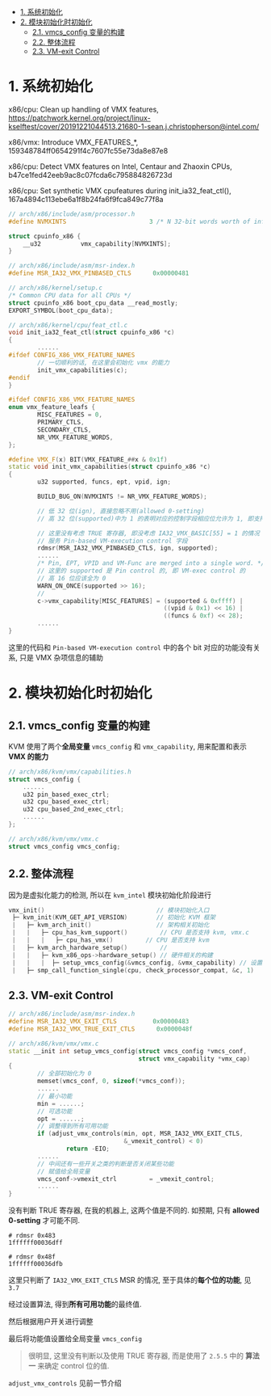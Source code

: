 
<!-- @import "[TOC]" {cmd="toc" depthFrom=1 depthTo=6 orderedList=false} -->

<!-- code_chunk_output -->

- [1. 系统初始化](#1-系统初始化)
- [2. 模块初始化时初始化](#2-模块初始化时初始化)
  - [2.1. vmcs_config 变量的构建](#21-vmcs_config-变量的构建)
  - [2.2. 整体流程](#22-整体流程)
  - [2.3. VM-exit Control](#23-vm-exit-control)

<!-- /code_chunk_output -->

# 1. 系统初始化

x86/cpu: Clean up handling of VMX features, https://patchwork.kernel.org/project/linux-kselftest/cover/20191221044513.21680-1-sean.j.christopherson@intel.com/

x86/vmx: Introduce VMX_FEATURES_*, 159348784ff0654291f4c7607fc55e73da8e87e8

x86/cpu: Detect VMX features on Intel, Centaur and Zhaoxin CPUs, b47ce1fed42eeb9ac8c07fcda6c795884826723d

x86/cpu: Set synthetic VMX cpufeatures during init_ia32_feat_ctl(), 167a4894c113ebe6a1f8b24fa6f9fca849c77f8a

```cpp
// arch/x86/include/asm/processor.h
#define NVMXINTS                       3 /* N 32-bit words worth of info */

struct cpuinfo_x86 {
    __u32           vmx_capability[NVMXINTS];
}

// arch/x86/include/asm/msr-index.h
#define MSR_IA32_VMX_PINBASED_CTLS      0x00000481

// arch/x86/kernel/setup.c
/* Common CPU data for all CPUs */
struct cpuinfo_x86 boot_cpu_data __read_mostly;
EXPORT_SYMBOL(boot_cpu_data);

// arch/x86/kernel/cpu/feat_ctl.c
void init_ia32_feat_ctl(struct cpuinfo_x86 *c)
{
        ......
#ifdef CONFIG_X86_VMX_FEATURE_NAMES
        // 一切顺利的话, 在这里会初始化 vmx 的能力
        init_vmx_capabilities(c);
#endif
}

#ifdef CONFIG_X86_VMX_FEATURE_NAMES
enum vmx_feature_leafs {
        MISC_FEATURES = 0,
        PRIMARY_CTLS,
        SECONDARY_CTLS,
        NR_VMX_FEATURE_WORDS,
};

#define VMX_F(x) BIT(VMX_FEATURE_##x & 0x1f)
static void init_vmx_capabilities(struct cpuinfo_x86 *c)
{
        u32 supported, funcs, ept, vpid, ign;

        BUILD_BUG_ON(NVMXINTS != NR_VMX_FEATURE_WORDS);

        // 低 32 位(ign), 直接忽略不用(allowed 0-setting)
        // 高 32 位(supported)中为 1 的表明对应的控制字段相应位允许为 1, 即支持某个特性

        // 这里没有考虑 TRUE 寄存器, 即没考虑 IA32_VMX_BASIC[55] = 1 的情况
        // 服务 Pin-based VM-execution control 字段
        rdmsr(MSR_IA32_VMX_PINBASED_CTLS, ign, supported);
        ......
        /* Pin, EPT, VPID and VM-Func are merged into a single word. */
        // 这里的 supported 是 Pin control 的, 即 VM-exec control 的
        // 高 16 位应该全为 0
        WARN_ON_ONCE(supported >> 16);
        //
        c->vmx_capability[MISC_FEATURES] = (supported & 0xffff) |
                                           ((vpid & 0x1) << 16) |
                                           ((funcs & 0xf) << 28);
        ......
}
```

这里的代码和 `Pin-based VM-execution control` 中的各个 bit 对应的功能没有关系, 只是 VMX 杂项信息的辅助

# 2. 模块初始化时初始化

## 2.1. vmcs_config 变量的构建

KVM 使用了两个**全局变量** `vmcs_config` 和 `vmx_capability`, 用来配置和表示**VMX 的能力**

```cpp
// arch/x86/kvm/vmx/capabilities.h
struct vmcs_config {
    ......
    u32 pin_based_exec_ctrl;
    u32 cpu_based_exec_ctrl;
    u32 cpu_based_2nd_exec_ctrl;
    ......
};

// arch/x86/kvm/vmx/vmx.c
struct vmcs_config vmcs_config;
```

## 2.2. 整体流程

因为是虚拟化能力的检测, 所以在 `kvm_intel` 模块初始化阶段进行

```cpp
vmx_init()                               // 模块初始化入口
 ├─ kvm_init(KVM_GET_API_VERSION)        // 初始化 KVM 框架
 |   ├─ kvm_arch_init()                  // 架构相关初始化
 |   |   ├─ cpu_has_kvm_support()         // CPU 是否支持 kvm, vmx.c
 |   |   |   ├─ cpu_has_vmx()         // CPU 是否支持 kvm
 |   ├─ kvm_arch_hardware_setup()         //
 |   |   ├─ kvm_x86_ops->hardware_setup() // 硬件相关的构建
 |   |   |  ├─ setup_vmcs_config(&vmcs_config, &vmx_capability) // 设置了全局变量 vmcs_config 和 vmx_capability
 |   ├─ smp_call_function_single(cpu, check_processor_compat, &c, 1)       // 对每个 online cpu 进行兼容性检查
```

## 2.3. VM-exit Control

```cpp
// arch/x86/include/asm/msr-index.h
#define MSR_IA32_VMX_EXIT_CTLS          0x00000483
#define MSR_IA32_VMX_TRUE_EXIT_CTLS      0x0000048f

// arch/x86/kvm/vmx/vmx.c
static __init int setup_vmcs_config(struct vmcs_config *vmcs_conf,
                                    struct vmx_capability *vmx_cap)
{
        // 全部初始化为 0
        memset(vmcs_conf, 0, sizeof(*vmcs_conf));
        ......
        // 最小功能
        min = ......;
        // 可选功能
        opt = ......;
        // 调整得到所有可用功能
        if (adjust_vmx_controls(min, opt, MSR_IA32_VMX_EXIT_CTLS,
                                &_vmexit_control) < 0)
                return -EIO;
        ......
        // 中间还有一些开关之类的判断是否关闭某些功能
        // 赋值给全局变量
        vmcs_conf->vmexit_ctrl         = _vmexit_control;
        ......
}
```

没有判断 TRUE 寄存器, 在我的机器上, 这两个值是不同的. 如预期, 只有 **allowed 0-setting** 才可能不同.

```
# rdmsr 0x483
1ffffff00036dff

# rdmsr 0x48f
1ffffff00036dfb
```

这里只判断了 `IA32_VMX_EXIT_CTLS` MSR 的情况, 至于具体的**每个位的功能**, 见 `3.7`

经过设置算法, 得到**所有可用功能**的最终值.

然后根据用户开关进行调整

最后将功能值设置给全局变量 `vmcs_config`

> 很明显, 这里没有判断以及使用 TRUE 寄存器, 而是使用了 `2.5.5` 中的 **算法一** 来确定 control 位的值.

`adjust_vmx_controls` 见前一节介绍
